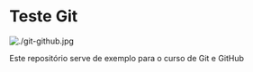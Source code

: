 # Teste  Git

![./git-github.jpg](Git_GitHub)

Este repositório serve de exemplo para o curso de Git e GitHub

